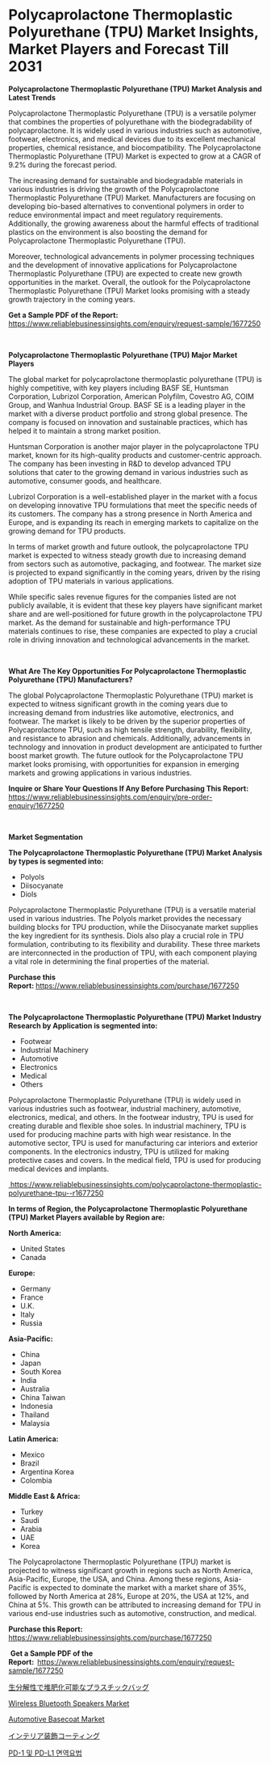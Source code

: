 <p><h1>Polycaprolactone Thermoplastic Polyurethane (TPU) Market Insights, Market Players and Forecast Till 2031</h1></p><p><strong>Polycaprolactone Thermoplastic Polyurethane (TPU) Market Analysis and Latest Trends</strong></p>
<p><p>Polycaprolactone Thermoplastic Polyurethane (TPU) is a versatile polymer that combines the properties of polyurethane with the biodegradability of polycaprolactone. It is widely used in various industries such as automotive, footwear, electronics, and medical devices due to its excellent mechanical properties, chemical resistance, and biocompatibility. The Polycaprolactone Thermoplastic Polyurethane (TPU) Market is expected to grow at a CAGR of 9.2% during the forecast period.</p><p>The increasing demand for sustainable and biodegradable materials in various industries is driving the growth of the Polycaprolactone Thermoplastic Polyurethane (TPU) Market. Manufacturers are focusing on developing bio-based alternatives to conventional polymers in order to reduce environmental impact and meet regulatory requirements. Additionally, the growing awareness about the harmful effects of traditional plastics on the environment is also boosting the demand for Polycaprolactone Thermoplastic Polyurethane (TPU).</p><p>Moreover, technological advancements in polymer processing techniques and the development of innovative applications for Polycaprolactone Thermoplastic Polyurethane (TPU) are expected to create new growth opportunities in the market. Overall, the outlook for the Polycaprolactone Thermoplastic Polyurethane (TPU) Market looks promising with a steady growth trajectory in the coming years.</p></p>
<p><strong>Get a Sample PDF of the Report:&nbsp;</strong> <a href="https://www.reliablebusinessinsights.com/enquiry/request-sample/1677250">https://www.reliablebusinessinsights.com/enquiry/request-sample/1677250</a></p>
<p>&nbsp;</p>
<p><strong>Polycaprolactone Thermoplastic Polyurethane (TPU) Major Market Players</strong></p>
<p><p>The global market for polycaprolactone thermoplastic polyurethane (TPU) is highly competitive, with key players including BASF SE, Huntsman Corporation, Lubrizol Corporation, American Polyfilm, Covestro AG, COIM Group, and Wanhua Industrial Group. BASF SE is a leading player in the market with a diverse product portfolio and strong global presence. The company is focused on innovation and sustainable practices, which has helped it to maintain a strong market position.</p><p>Huntsman Corporation is another major player in the polycaprolactone TPU market, known for its high-quality products and customer-centric approach. The company has been investing in R&D to develop advanced TPU solutions that cater to the growing demand in various industries such as automotive, consumer goods, and healthcare.</p><p>Lubrizol Corporation is a well-established player in the market with a focus on developing innovative TPU formulations that meet the specific needs of its customers. The company has a strong presence in North America and Europe, and is expanding its reach in emerging markets to capitalize on the growing demand for TPU products.</p><p>In terms of market growth and future outlook, the polycaprolactone TPU market is expected to witness steady growth due to increasing demand from sectors such as automotive, packaging, and footwear. The market size is projected to expand significantly in the coming years, driven by the rising adoption of TPU materials in various applications.</p><p>While specific sales revenue figures for the companies listed are not publicly available, it is evident that these key players have significant market share and are well-positioned for future growth in the polycaprolactone TPU market. As the demand for sustainable and high-performance TPU materials continues to rise, these companies are expected to play a crucial role in driving innovation and technological advancements in the market.</p></p>
<p>&nbsp;</p>
<p><strong>What Are The Key Opportunities For Polycaprolactone Thermoplastic Polyurethane (TPU) Manufacturers?</strong></p>
<p><p>The global Polycaprolactone Thermoplastic Polyurethane (TPU) market is expected to witness significant growth in the coming years due to increasing demand from industries like automotive, electronics, and footwear. The market is likely to be driven by the superior properties of Polycaprolactone TPU, such as high tensile strength, durability, flexibility, and resistance to abrasion and chemicals. Additionally, advancements in technology and innovation in product development are anticipated to further boost market growth. The future outlook for the Polycaprolactone TPU market looks promising, with opportunities for expansion in emerging markets and growing applications in various industries.</p></p>
<p><strong>Inquire or Share Your Questions If Any Before Purchasing This Report:</strong> <a href="https://www.reliablebusinessinsights.com/enquiry/pre-order-enquiry/1677250">https://www.reliablebusinessinsights.com/enquiry/pre-order-enquiry/1677250</a></p>
<p>&nbsp;</p>
<p><strong>Market Segmentation</strong></p>
<p><strong>The Polycaprolactone Thermoplastic Polyurethane (TPU) Market Analysis by types is segmented into:</strong></p>
<p><ul><li>Polyols</li><li>Diisocyanate</li><li>Diols</li></ul></p>
<p><p>Polycaprolactone Thermoplastic Polyurethane (TPU) is a versatile material used in various industries. The Polyols market provides the necessary building blocks for TPU production, while the Diisocyanate market supplies the key ingredient for its synthesis. Diols also play a crucial role in TPU formulation, contributing to its flexibility and durability. These three markets are interconnected in the production of TPU, with each component playing a vital role in determining the final properties of the material.</p></p>
<p><strong>Purchase this Report:&nbsp;</strong><a href="https://www.reliablebusinessinsights.com/purchase/1677250">https://www.reliablebusinessinsights.com/purchase/1677250</a></p>
<p>&nbsp;</p>
<p><strong>The Polycaprolactone Thermoplastic Polyurethane (TPU) Market Industry Research by Application is segmented into:</strong></p>
<p><ul><li>Footwear</li><li>Industrial Machinery</li><li>Automotive</li><li>Electronics</li><li>Medical</li><li>Others</li></ul></p>
<p><p>Polycaprolactone Thermoplastic Polyurethane (TPU) is widely used in various industries such as footwear, industrial machinery, automotive, electronics, medical, and others. In the footwear industry, TPU is used for creating durable and flexible shoe soles. In industrial machinery, TPU is used for producing machine parts with high wear resistance. In the automotive sector, TPU is used for manufacturing car interiors and exterior components. In the electronics industry, TPU is utilized for making protective cases and covers. In the medical field, TPU is used for producing medical devices and implants.</p></p>
<p><a href="https://www.reliablebusinessinsights.com/polycaprolactone-thermoplastic-polyurethane-tpu--r1677250">&nbsp;https://www.reliablebusinessinsights.com/polycaprolactone-thermoplastic-polyurethane-tpu--r1677250</a></p>
<p><strong>In terms of Region, the Polycaprolactone Thermoplastic Polyurethane (TPU) Market Players available by Region are:</strong></p>
<p>
    <p> <strong> North America: </strong>
        <ul>
            <li>United States</li>
            <li>Canada</li>
        </ul>
        </p> 
    <p> <strong> Europe: </strong>
        <ul>
            <li>Germany</li>
            <li>France</li>
            <li>U.K.</li>
            <li>Italy</li>
            <li>Russia</li>
        </ul>
        </p> 
    <p> <strong> Asia-Pacific: </strong>
        <ul>
            <li>China</li>
            <li>Japan</li>
            <li>South Korea</li>
            <li>India</li>
            <li>Australia</li>
            <li>China Taiwan</li>
            <li>Indonesia</li>
            <li>Thailand</li>
            <li>Malaysia</li>
        </ul>
        </p> 
    <p> <strong> Latin America: </strong>
        <ul>
            <li>Mexico</li>
            <li>Brazil</li>
            <li>Argentina Korea</li>
            <li>Colombia</li>
        </ul>
        </p> 
    <p> <strong> Middle East & Africa: </strong>
        <ul>
            <li>Turkey</li>
            <li>Saudi</li>
            <li>Arabia</li>
            <li>UAE</li>
            <li>Korea</li>
        </ul>
    </p>
    </p>
<p><p>The Polycaprolactone Thermoplastic Polyurethane (TPU) market is projected to witness significant growth in regions such as North America, Asia-Pacific, Europe, the USA, and China. Among these regions, Asia-Pacific is expected to dominate the market with a market share of 35%, followed by North America at 28%, Europe at 20%, the USA at 12%, and China at 5%. This growth can be attributed to increasing demand for TPU in various end-use industries such as automotive, construction, and medical.</p></p>
<p><strong>Purchase this Report: </strong><a href="https://www.reliablebusinessinsights.com/purchase/1677250">https://www.reliablebusinessinsights.com/purchase/1677250</a></p>
<p>&nbsp;<strong>Get a Sample PDF of the Report:&nbsp;&nbsp;</strong><a href="https://www.reliablebusinessinsights.com/enquiry/request-sample/1677250">https://www.reliablebusinessinsights.com/enquiry/request-sample/1677250</a></p>
<p><strong></strong></p>
<p><p><a href="https://github.com/ycmtqqhvk3273/Market-Research-Report-List-2/blob/main/737269499374.md">生分解性で堆肥化可能なプラスチックバッグ</a></p><p><a href="https://issuu.com/reportprime-2/docs/wireless-bluetooth-speakers-market-size-2030.pptx">Wireless Bluetooth Speakers Market</a></p><p><a href="https://github.com/Valeridd446677/Market-Research-Report-List-1/blob/main/automotive-basecoat-market.md">Automotive Basecoat Market</a></p><p><a href="https://github.com/mathieurico66/Market-Research-Report-List-1/blob/main/378022199375.md">インテリア装飾コーティング</a></p><p><a href="https://github.com/lzrvbyqzftro57/Market-Research-Report-List-2/blob/main/546454290775.md">PD-1 및 PD-L1 면역요법</a></p></p>